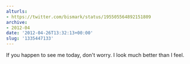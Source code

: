 ```yaml
---
alturls:
- https://twitter.com/bismark/status/195505564892151809
archive:
- 2012-04
date: '2012-04-26T13:32:13+00:00'
slug: '1335447133'
---
```


If you happen to see me today, don't worry. I look much better than I feel.

